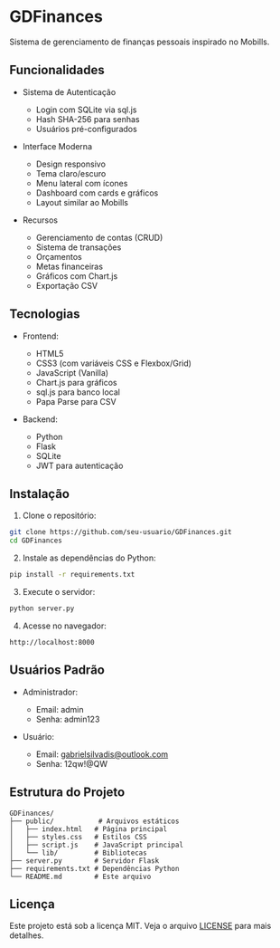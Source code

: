 # GDFinances

Sistema de gerenciamento de finanças pessoais inspirado no Mobills.

## Funcionalidades

- Sistema de Autenticação
  - Login com SQLite via sql.js
  - Hash SHA-256 para senhas
  - Usuários pré-configurados

- Interface Moderna
  - Design responsivo
  - Tema claro/escuro
  - Menu lateral com ícones
  - Dashboard com cards e gráficos
  - Layout similar ao Mobills

- Recursos
  - Gerenciamento de contas (CRUD)
  - Sistema de transações
  - Orçamentos
  - Metas financeiras
  - Gráficos com Chart.js
  - Exportação CSV

## Tecnologias

- Frontend:
  - HTML5
  - CSS3 (com variáveis CSS e Flexbox/Grid)
  - JavaScript (Vanilla)
  - Chart.js para gráficos
  - sql.js para banco local
  - Papa Parse para CSV

- Backend:
  - Python
  - Flask
  - SQLite
  - JWT para autenticação

## Instalação

1. Clone o repositório:
```bash
git clone https://github.com/seu-usuario/GDFinances.git
cd GDFinances
```

2. Instale as dependências do Python:
```bash
pip install -r requirements.txt
```

3. Execute o servidor:
```bash
python server.py
```

4. Acesse no navegador:
```
http://localhost:8000
```

## Usuários Padrão

- Administrador:
  - Email: admin
  - Senha: admin123

- Usuário:
  - Email: gabrielsilvadis@outlook.com
  - Senha: 12qw!@QW

## Estrutura do Projeto

```
GDFinances/
├── public/           # Arquivos estáticos
│   ├── index.html   # Página principal
│   ├── styles.css   # Estilos CSS
│   ├── script.js    # JavaScript principal
│   └── lib/         # Bibliotecas
├── server.py        # Servidor Flask
├── requirements.txt # Dependências Python
└── README.md        # Este arquivo
```

## Licença

Este projeto está sob a licença MIT. Veja o arquivo [LICENSE](LICENSE) para mais detalhes.